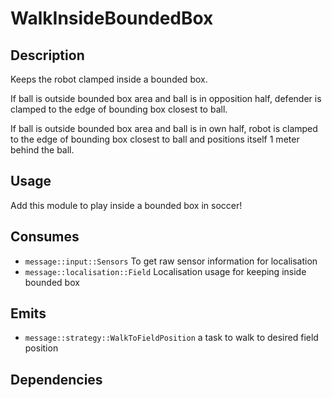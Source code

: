 # WalkInsideBoundedBox

## Description

Keeps the robot clamped inside a bounded box.

If ball is outside bounded box area and ball is in opposition half, defender is clamped to the edge of bounding box closest to ball.

If ball is outside bounded box area and ball is in own half, robot is clamped to the edge of bounding box closest to ball and positions itself 1 meter behind the ball.

## Usage

Add this module to play inside a bounded box in soccer!

## Consumes

- `message::input::Sensors` To get raw sensor information for localisation
- `message::localisation::Field` Localisation usage for keeping inside bounded box

## Emits

- `message::strategy::WalkToFieldPosition` a task to walk to desired field position

## Dependencies
